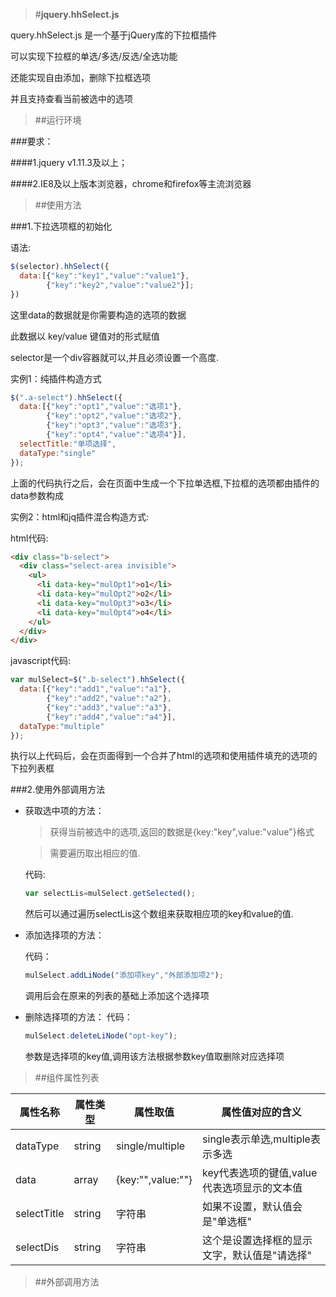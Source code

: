 >#**jquery.hhSelect.js**

query.hhSelect.js 是一个基于jQuery库的下拉框插件

可以实现下拉框的单选/多选/反选/全选功能

还能实现自由添加，删除下拉框选项

并且支持查看当前被选中的选项


>##运行环境


###要求：

####1.jquery v1.11.3及以上；

####2.IE8及以上版本浏览器，chrome和firefox等主流浏览器

>##使用方法

###1.下拉选项框的初始化

语法:
```javascript
$(selector).hhSelect({
  data:[{"key":"key1","value":"value1"},
        {"key":"key2","value":"value2"}];
})
```
这里data的数据就是你需要构造的选项的数据

此数据以 key/value 键值对的形式赋值

selector是一个div容器就可以,并且必须设置一个高度.

实例1：纯插件构造方式

```javascript
$(".a-select").hhSelect({
  data:[{"key":"opt1","value":"选项1"},
        {"key":"opt2","value":"选项2"},
        {"key":"opt3","value":"选项3"},
        {"key":"opt4","value":"选项4"}],
  selectTitle:"单项选择",
  dataType:"single"
});
```
上面的代码执行之后，会在页面中生成一个下拉单选框,下拉框的选项都由插件的data参数构成

实例2：html和jq插件混合构造方式:

html代码:
```html
<div class="b-select">
  <div class="select-area invisible">
    <ul>
      <li data-key="mulOpt1">o1</li>
      <li data-key="mulOpt2">o2</li>
      <li data-key="mulOpt3">o3</li>
      <li data-key="mulOpt4">o4</li>
    </ul>
  </div>
</div>
```
javascript代码:
```javascript
var mulSelect=$(".b-select").hhSelect({
  data:[{"key":"add1","value":"a1"},
        {"key":"add2","value":"a2"},
        {"key":"add3","value":"a3"},
        {"key":"add4","value":"a4"}],
  dataType:"multiple"
});
```

执行以上代码后，会在页面得到一个合并了html的选项和使用插件填充的选项的下拉列表框

###2.使用外部调用方法

- 获取选中项的方法：

  >获得当前被选中的选项,返回的数据是{key:"key",value:"value"}格式

  >需要遍历取出相应的值.

  代码:
  ```javascript
  var selectLis=mulSelect.getSelected();
  ```

  然后可以通过遍历selectLis这个数组来获取相应项的key和value的值.

- 添加选择项的方法：

  代码：
  ```javascript
  mulSelect.addLiNode("添加项key","外部添加项2");
  ```
  调用后会在原来的列表的基础上添加这个选择项

- 删除选择项的方法：
  代码：
  ```javascript
  mulSelect.deleteLiNode("opt-key");
  ```
  参数是选择项的key值,调用该方法根据参数key值取删除对应选择项


>##组件属性列表

属性名称 | 属性类型 | 属性取值    | 属性值对应的含义
---------|----------|-------------|-----------------
dataType |  string  |single/multiple|single表示单选,multiple表示多选
  data   |  array   |{key:"",value:""}|key代表选项的键值,value代表选项显示的文本值
selectTitle|string  | 字符串      |如果不设置，默认值会是"单选框"
selectDis|string| 字符串          |这个是设置选择框的显示文字，默认值是"请选择"
>##外部调用方法
